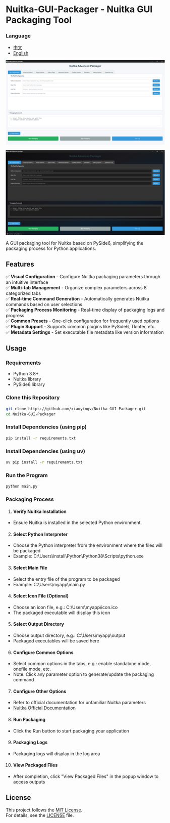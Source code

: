 # Nuitka-GUI-Packager - Nuitka GUI Packaging Tool
### Language
* [中文](README_ZH.md)
* [English](README.md)

![Interface Screenshot](docs/images/sc_enL.png)

![Interface Screenshot](docs/images/sc_enD.png)

A GUI packaging tool for Nuitka based on PySide6, simplifying the packaging process for Python applications.

## Features

✅ **Visual Configuration** - Configure Nuitka packaging parameters through an intuitive interface  
✅ **Multi-tab Management** - Organize complex parameters across 8 categorized tabs  
✅ **Real-time Command Generation** - Automatically generates Nuitka commands based on user selections  
✅ **Packaging Process Monitoring** - Real-time display of packaging logs and progress  
✅ **Common Presets** - One-click configuration for frequently used options  
✅ **Plugin Support** - Supports common plugins like PySide6, Tkinter, etc.  
✅ **Metadata Settings** - Set executable file metadata like version information  

## Usage

### Requirements
- Python 3.8+
- Nuitka library
- PySide6 library

### Clone this Repository
```bash
git clone https://github.com/xiaoyingv/Nuitka-GUI-Packager.git
cd Nuitka-GUI-Packager
```

### Install Dependencies (using pip)
```bash
pip install -r requirements.txt
```

### Install Dependencies (using uv)
```bash
uv pip install -r requirements.txt
```

### Run the Program
```bash
python main.py
```

### Packaging Process

1. #### Verify Nuitka Installation
* Ensure Nuitka is installed in the selected Python environment.

2. #### Select Python Interpreter
* Choose the Python interpreter from the environment where the files will be packaged
* Example: C:\Users\install\Python\Python38\Scripts\python.exe

3. #### Select Main File
* Select the entry file of the program to be packaged
* Example: C:\Users\myapp\main.py

4. #### Select Icon File (Optional)
* Choose an icon file, e.g.: C:\Users\myapp\icon.ico
* The packaged executable will display this icon

5. #### Select Output Directory
* Choose output directory, e.g.: C:\Users\myapp\output
* Packaged executables will be saved here

6. #### Configure Common Options
* Select common options in the tabs, e.g.: enable standalone mode, onefile mode, etc.
* Note: Click any parameter option to generate/update the packaging command

7. #### Configure Other Options
* Refer to official documentation for unfamiliar Nuitka parameters
* [Nuitka Official Documentation](https://nuitka.net/user-documentation/)

8. #### Run Packaging
* Click the Run button to start packaging your application

9. #### Packaging Logs
* Packaging logs will display in the log area

10. #### View Packaged Files
* After completion, click "View Packaged Files" in the popup window to access outputs

## License

This project follows the [MIT License](https://opensource.org/licenses/MIT).  
For details, see the [LICENSE](LICENSE) file.